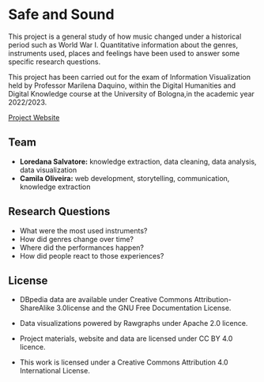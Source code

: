 # Safe and Sound

This project is a general study of how music changed under a historical period such as World War I. Quantitative information about the genres, instruments used, places and feelings have been used to answer some specific research questions.

This project has been carried out for the exam of Information Visualization held by Professor Marilena Daquino, within the Digital Humanities and Digital Knowledge course at the University of Bologna,in the academic year 2022/2023.

[Project Website](https://safeandsoundinfoviz.github.io/safe_and_sound/)

Team
-
- **Loredana Salvatore:** knowledge extraction, data cleaning, data analysis, data visualization
- **Camila Oliveira:** web development, storytelling, communication, knowledge extraction

Research Questions
-
- What were the most used instruments?
- How did genres change over time?
- Where did the performances happen?
- How did people react to those experiences?
    
License
-
- DBpedia data are available under Creative Commons Attribution-ShareAlike 3.0license and the GNU Free Documentation License.
- Data visualizations powered by Rawgraphs under Apache 2.0 licence.
- Project materials, website and data are licensed under CC BY 4.0 licence.

- This work is licensed under a Creative Commons Attribution 4.0 International License.



